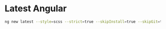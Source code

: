 # Latest Angular

```sh
ng new latest --style=scss --strict=true --skipInstall=true --skipGit=true
```
